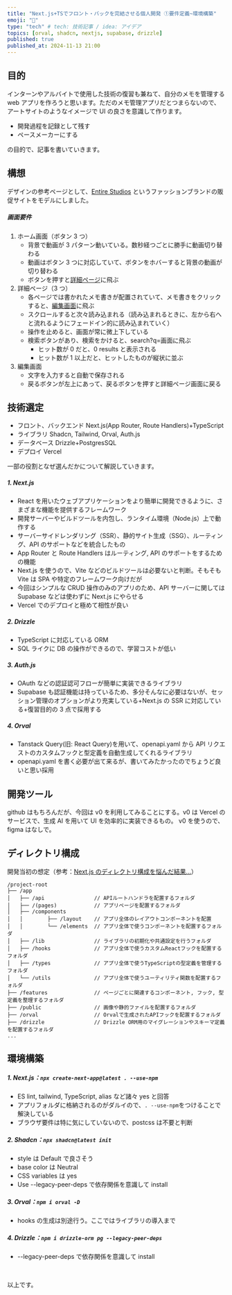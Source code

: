 ```yaml
---
title: "Next.js+TSでフロント・バックを完結させる個人開発 ①要件定義~環境構築"
emoji: "👻"
type: "tech" # tech: 技術記事 / idea: アイデア
topics: [orval, shadcn, nextjs, supabase, drizzle]
published: true
published_at: 2024-11-13 21:00
---
```


## 目的

インターンやアルバイトで使用した技術の復習も兼ねて、自分のメモを管理する web アプリを作ろうと思います。ただのメモ管理アプリだとつまらないので、アートサイトのようなイメージで UI の良さを意識して作ります。

- 開発過程を記録として残す
- ペースメーカーにする

の目的で、記事を書いていきます。

## 構想

デザインの参考ページとして、[Entire Studios](https://www.entirestudios.com/) というファッションブランドの販促サイトをモデルにしました。

##### 画面要件

1. ホーム画面（ボタン 3 つ）
   - 背景で動画が 3 パターン動いている。数秒経つごとに勝手に動画切り替わる
   - 動画はボタン 3 つに対応していて、ボタンをホバーすると背景の動画が切り替わる
   - ボタンを押すと[詳細ページ](https://www.notion.so/luck-storage-12aa71ecdbfe80ecb7aafc56b1fd131e?pvs=21)に飛ぶ
2. 詳細ページ（3 つ）
   - 各ページでは書かれたメモ書きが配置されていて、メモ書きをクリックすると、[編集画面](https://www.notion.so/luck-storage-12aa71ecdbfe80ecb7aafc56b1fd131e?pvs=21)に飛ぶ
   - スクロールすると次々読み込まれる（読み込まれるときに、左から右へと流れるようにフェードイン的に読み込まれていく）
   - 操作を止めると、画面が常に微上下している
   - 検索ボタンがあり、検索をかけると、search?q=画面に飛ぶ
     - ヒット数が 0 だと、0 results と表示される
     - ヒット数が 1 以上だと、ヒットしたものが縦状に並ぶ
3. 編集画面
   - 文字を入力すると自動で保存される
   - 戻るボタンが左上にあって、戻るボタンを押すと詳細ページ画面に戻る

## 技術選定

- フロント、バックエンド
  Next.js(App Router, Route Handlers)+TypeScript
- ライブラリ
  Shadcn, Tailwind, Orval, Auth.js
- データベース
  Drizzle+PostgresSQL
- デプロイ
  Vercel

一部の役割となぜ選んだかについて解説していきます。

##### 1. Next.js

- React を用いたウェブアプリケーションをより簡単に開発できるように、さまざまな機能を提供するフレームワーク
- 開発サーバーやビルドツールを内包し、ランタイム環境（Node.js）上で動作する
- サーバーサイドレンダリング（SSR）、静的サイト生成（SSG）、ルーティング、API のサポートなどを統合したもの
- App Router と Route Handlers はルーティング, API のサポートをするための機能
- Next.js を使うので、Vite などのビルドツールは必要ないと判断。そもそも Vite は SPA や特定のフレームワーク向けだが
- 今回はシンプルな CRUD 操作のみのアプリのため、API サーバーに関しては Supabase などは使わずに Next.js にやらせる
- Vercel でのデプロイと極めて相性が良い

##### 2. Drizzle

- TypeScript に対応している ORM
- SQL ライクに DB の操作ができるので、学習コストが低い

##### 3. Auth.js

- OAuth などの認証認可フローが簡単に実装できるライブラリ
- Supabase も認証機能は持っているため、多分そんなに必要はないが、セッション管理のオプションがより充実している+Next.js の SSR に対応している+復習目的の 3 点で採用する

##### 4. Orval

- Tanstack Query(旧: React Query)を用いて、openapi.yaml から API リクエストのカスタムフックと型定義を自動生成してくれるライブラリ
- openapi.yaml を書く必要が出て来るが、書いてみたかったのでちょうど良いと思い採用

## 開発ツール

github はもちろんだが、今回は v0 を利用してみることにする。v0 は Vercel のサービスで、生成 AI を用いて UI を効率的に実装できるもの。
v0 を使うので、figma はなしで。

## ディレクトリ構成

開発当初の想定（参考：[Next.js のディレクトリ構成を悩んだ結果…](https://zenn.dev/harurahu/articles/cdb1c16bd0b636)）

```text:sample
/project-root
├── /app
│   ├── /api                // APIルートハンドラを配置するフォルダ
│   ├── /(pages)            // アプリページを配置するフォルダ
│   ├── /components
│   │	     ├── /layout    // アプリ全体のレイアウトコンポーネントを配置
│   │	     └── /elements  // アプリ全体で使うコンポーネントを配置するフォルダ
│   ├── /lib                // ライブラリの初期化や共通設定を行うフォルダ
│   ├── /hooks              // アプリ全体で使うカスタムReactフックを配置するフォルダ
│   ├── /types              // アプリ全体で使うTypeScriptの型定義を管理するフォルダ
│   └── /utils              // アプリ全体で使うユーティリティ関数を配置するフォルダ
├── /features               // ページごとに関連するコンポーネント, フック, 型定義を整理するフォルダ
├── /public                 // 画像や静的ファイルを配置するフォルダ
├── /orval                  // Orvalで生成されたAPIフックを配置するフォルダ
├── /drizzle                // Drizzle ORM用のマイグレーションやスキーマ定義を配置するフォルダ
...
```

## 環境構築

##### 1. Next.js：`npx create-next-app@latest . --use-npm`

- ES lint, tailwind, TypeScript, alias など諸々 yes と回答
- アプリフォルダに格納されるのがダルイので、`. --use-npm`をつけることで解決している
- ブラウザ要件は特に気にしていないので、postcss は不要と判断

##### 2. Shadcn：`npx shadcn@latest init`

- style は Default で良さそう
- base color は Neutral
- CSS variables は yes
- Use --legacy-peer-deps で依存関係を意識して install

##### 3. Orval：`npm i orval -D`

- hooks の生成は別途行う。ここではライブラリの導入まで

##### 4. Drizzle：`npm i drizzle-orm pg --legacy-peer-deps`

- --legacy-peer-deps で依存関係を意識して install

&nbsp;
&nbsp;
&nbsp;
&nbsp;

以上です。
